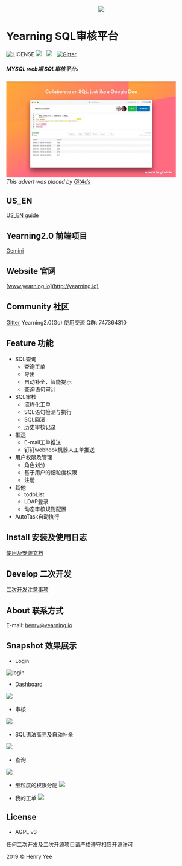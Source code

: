 <p align="center">
        <img  src="img/logo.jpg">
</p>

# Yearning SQL审核平台
![LICENSE](https://img.shields.io/badge/license-AGPL%20-blue.svg)
![](https://img.shields.io/badge/build-release-brightgreen.svg)  
![](https://img.shields.io/badge/version-v2.2.0-brightgreen.svg)  
[![Gitter](https://badges.gitter.im/talk-to-yearning/community.svg)](https://gitter.im/talk-to-yearning/community?utm_source=badge&utm_medium=badge&utm_campaign=pr-badge)

##### MYSQL web端 SQL审核平台。

<a href="https://tracking.gitads.io/?campaign=popsql&repo=Yearning&redirect=popsql.com%2F%3Futm_source%3Dgitads" target="_blank">
   <img width="450px" src="img/ad.png">
</a>
<br><i>This advert was placed by <a href="https://tracking.gitads.io/?campaign=gitads&repo=Yearning&redirect=gitads.io" rel="gitads">GitAds</a> </i>

## US_EN

[US_EN guide](README_EN.md)

## Yearning2.0 前端项目 

[Gemini](https://github.com/cookieY/Yearning-gemini)

## Website 官网

[www.yearning.io](http://yearning.io)


## Community 社区
   [Gitter](https://gitter.im/talk-to-yearning/community?utm_source=share-link&utm_medium=link&utm_campaign=share-link)
   Yearning2.0(Go) 使用交流     Q群: 747364310
## Feature 功能

- SQL查询
    - 查询工单 
    - 导出
    - 自动补全，智能提示 
    - 查询语句审计
- SQL审核
    - 流程化工单
    - SQL语句检测与执行
    - SQL回滚
    - 历史审核记录
- 推送
    - E-mail工单推送
    - 钉钉webhook机器人工单推送
- 用户权限及管理
    - 角色划分
    - 基于用户的细粒度权限
    - 注册
- 其他
    - todoList
    - LDAP登录  
    - 动态审核规则配置 
- AutoTask自动执行

## Install 安装及使用日志

[使用及安装文档](http://guide.yearning.io)

## Develop 二次开发

[二次开发注意事项](https://guide.yearning.io/developer.html)
  
## About 联系方式
   
   E-mail: henry@yearning.io

## Snapshot 效果展示

- Login



![login](img/login.png)


- Dashboard

![](img/dash.png)

- 审核

![](img/audit.png)

- SQL语法高亮及自动补全

![](img/highlight.png)

- 查询

![](img/query.png)

- 细粒度的权限分配
![](img/PER.png)

- 我的工单
![](img/myorder.png)


## License

- AGPL v3

任何二次开发及二次开源项目请严格遵守相应开源许可

2019 © Henry Yee


